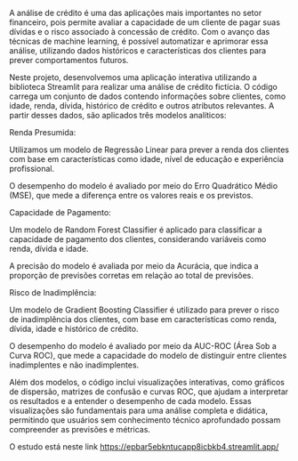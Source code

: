 A análise de crédito é uma das aplicações mais importantes no setor financeiro, pois permite avaliar a capacidade de um cliente de pagar suas dívidas e o risco associado à concessão de crédito. Com o avanço das técnicas de machine learning, é possível automatizar e aprimorar essa análise, utilizando dados históricos e características dos clientes para prever comportamentos futuros.

Neste projeto, desenvolvemos uma aplicação interativa utilizando a biblioteca Streamlit para realizar uma análise de crédito fictícia. O código carrega um conjunto de dados contendo informações sobre clientes, como idade, renda, dívida, histórico de crédito e outros atributos relevantes. A partir desses dados, são aplicados três modelos analíticos:

Renda Presumida:

Utilizamos um modelo de Regressão Linear para prever a renda dos clientes com base em características como idade, nível de educação e experiência profissional.

O desempenho do modelo é avaliado por meio do Erro Quadrático Médio (MSE), que mede a diferença entre os valores reais e os previstos.

Capacidade de Pagamento:

Um modelo de Random Forest Classifier é aplicado para classificar a capacidade de pagamento dos clientes, considerando variáveis como renda, dívida e idade.

A precisão do modelo é avaliada por meio da Acurácia, que indica a proporção de previsões corretas em relação ao total de previsões.

Risco de Inadimplência:

Um modelo de Gradient Boosting Classifier é utilizado para prever o risco de inadimplência dos clientes, com base em características como renda, dívida, idade e histórico de crédito.

O desempenho do modelo é avaliado por meio da AUC-ROC (Área Sob a Curva ROC), que mede a capacidade do modelo de distinguir entre clientes inadimplentes e não inadimplentes.

Além dos modelos, o código inclui visualizações interativas, como gráficos de dispersão, matrizes de confusão e curvas ROC, que ajudam a interpretar os resultados e a entender o desempenho de cada modelo. Essas visualizações são fundamentais para uma análise completa e didática, permitindo que usuários sem conhecimento técnico aprofundado possam compreender as previsões e métricas.

O estudo está neste link https://epbar5ebkntucapp8icbkb4.streamlit.app/
